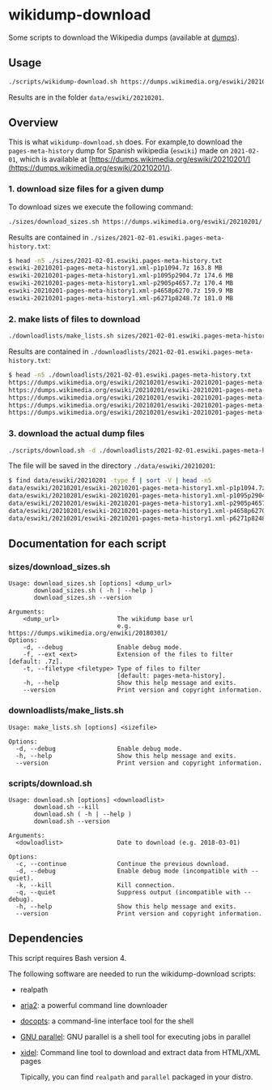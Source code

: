 # wikidump-download

Some scripts to download the Wikipedia dumps (available at
[dumps][dumps]).

## Usage

```bash
./scripts/wikidump-download.sh https://dumps.wikimedia.org/eswiki/20210201/
```

Results are in the folder `data/eswiki/20210201`.

## Overview

This is what `wikidump-download.sh` does. For example,to download the
`pages-meta-history` dump for Spanish wikipedia (`eswiki`) made on `2021-02-01`,
which is available at
[https://dumps.wikimedia.org/eswiki/20210201/](https://dumps.wikimedia.org/eswiki/20210201/).

### 1. download size files for a given dump

To download sizes we execute the following command:

```bash
./sizes/download_sizes.sh https://dumps.wikimedia.org/eswiki/20210201/
```

Results are contained in `./sizes/2021-02-01.eswiki.pages-meta-history.txt`:

```bash
$ head -n5 ./sizes/2021-02-01.eswiki.pages-meta-history.txt
eswiki-20210201-pages-meta-history1.xml-p1p1094.7z 163.8 MB
eswiki-20210201-pages-meta-history1.xml-p1095p2904.7z 174.6 MB
eswiki-20210201-pages-meta-history1.xml-p2905p4657.7z 170.4 MB
eswiki-20210201-pages-meta-history1.xml-p4658p6270.7z 159.9 MB
eswiki-20210201-pages-meta-history1.xml-p6271p8248.7z 181.0 MB
```

### 2. make lists of files to download

```bash
./downloadlists/make_lists.sh sizes/2021-02-01.eswiki.pages-meta-history.txt
```

Results are contained in `./downloadlists/2021-02-01.eswiki.pages-meta-history.txt`:

```bash
$ head -n5 ./downloadlists/2021-02-01.eswiki.pages-meta-history.txt
https://dumps.wikimedia.org/eswiki/20210201/eswiki-20210201-pages-meta-history1.xml-p1p1094.7z  http://dumps.wikimedia.your.org/eswiki/20210201/eswiki-20210201-pages-meta-history1.xml-p1p1094.7z
https://dumps.wikimedia.org/eswiki/20210201/eswiki-20210201-pages-meta-history1.xml-p1095p2904.7z http://dumps.wikimedia.your.org/eswiki/20210201/eswiki-20210201-pages-meta-history1.xml-p1095p2904.7z
https://dumps.wikimedia.org/eswiki/20210201/eswiki-20210201-pages-meta-history1.xml-p2905p4657.7z http://dumps.wikimedia.your.org/eswiki/20210201/eswiki-20210201-pages-meta-history1.xml-p2905p4657.7z
https://dumps.wikimedia.org/eswiki/20210201/eswiki-20210201-pages-meta-history1.xml-p4658p6270.7z http://dumps.wikimedia.your.org/eswiki/20210201/eswiki-20210201-pages-meta-history1.xml-p4658p6270.7z
https://dumps.wikimedia.org/eswiki/20210201/eswiki-20210201-pages-meta-history1.xml-p6271p8248.7z http://dumps.wikimedia.your.org/eswiki/20210201/eswiki-20210201-pages-meta-history1.xml-p6271p8248.7z
```

### 3. download the actual dump files

```bash
./scripts/download.sh -d ./downloadlists/2021-02-01.eswiki.pages-meta-history.txt
```

The file will be saved in the directory `./data/eswiki/20210201`:

```bash
$ find data/eswiki/20210201 -type f | sort -V | head -n5
data/eswiki/20210201/eswiki-20210201-pages-meta-history1.xml-p1p1094.7z
data/eswiki/20210201/eswiki-20210201-pages-meta-history1.xml-p1095p2904.7z
data/eswiki/20210201/eswiki-20210201-pages-meta-history1.xml-p2905p4657.7z
data/eswiki/20210201/eswiki-20210201-pages-meta-history1.xml-p4658p6270.7z
data/eswiki/20210201/eswiki-20210201-pages-meta-history1.xml-p6271p8248.7z
```

## Documentation for each script

### sizes/download_sizes.sh

```text
Usage: download_sizes.sh [options] <dump_url>
       download_sizes.sh ( -h | --help )
       download_sizes.sh --version

Arguments:
    <dump_url>                The wikidump base url
                              e.g. https://dumps.wikimedia.org/enwiki/20180301/
Options:
    -d, --debug               Enable debug mode.
    -f, --ext <ext>           Extension of the files to filter [default: .7z].
    -t, --filetype <filetype> Type of files to filter
                              [default: pages-meta-history].
    -h, --help                Show this help message and exits.
    --version                 Print version and copyright information.
```

### downloadlists/make_lists.sh

```text
Usage: make_lists.sh [options] <sizefile>

Options:
  -d, --debug                 Enable debug mode.
  -h, --help                  Show this help message and exits.
  --version                   Print version and copyright information.
```

### scripts/download.sh

```text
Usage: download.sh [options] <downloadlist>
       download.sh --kill
       download.sh ( -h | --help )
       download.sh --version

Arguments:
  <dowloadlist>               Date to download (e.g. 2018-03-01)

Options:
  -c, --continue              Continue the previous download.
  -d, --debug                 Enable debug mode (incompatible with --quiet).
  -k, --kill                  Kill connection.
  -q, --quiet                 Suppress output (incompatible with --debug).
  -h, --help                  Show this help message and exits.
  --version                   Print version and copyright information.
```

## Dependencies

This script requires Bash version 4.

The following software are needed to run the wikidump-download scripts:

* realpath
* [aria2][aria2]: a powerful command line downloader
* [docopts][docopts]: a command-line interface tool for the shell
* [GNU parallel][parallel]: GNU parallel is a shell tool for executing jobs
  in parallel
* [xidel][xidel]: Command line tool to download and extract data from
  HTML/XML pages

  Tipically, you can find `realpath` and `parallel` packaged in your distro.

[dumps]: https://dumps.wikimedia.org/dumps/
[aria2]: https://aria2.github.io/
[docopts]: https://github.com/docopt/docopts
[parallel]: https://www.gnu.org/software/parallel/
[xidel]: https://github.com/benibela/xidel/
